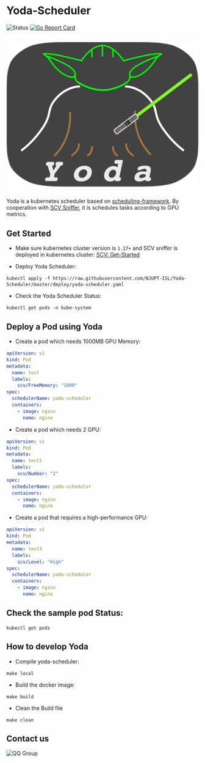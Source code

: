 # Yoda-Scheduler

![Status](https://github.com/NJUPT-ISL/Yoda-Scheduler/workflows/Go/badge.svg)
[![Go Report Card](https://goreportcard.com/badge/github.com/NJUPT-ISL/Yoda-Scheduler)](https://goreportcard.com/report/github.com/NJUPT-ISL/Yoda-Scheduler)

![Yoda](./img/yoda.png)
----

Yoda is a kubernetes scheduler based on [scheduling-framework](https://github.com/kubernetes/enhancements/blob/master/keps/sig-scheduling/20180409-scheduling-framework.md). By cooperation with [SCV Sniffer](https://github.com/NJUPT-ISL/SCV),
 it is schedules tasks according to GPU metrics.
 

## Get Started 

- Make sure kubernetes cluster version is `1.17+` and SCV sniffer is deployed in kubernetes cluster: [SCV: Get-Started](https://github.com/NJUPT-ISL/SCV#get-started)

- Deploy Yoda Scheduler:
```shell
kubectl apply -f https://raw.githubusercontent.com/NJUPT-ISL/Yoda-Scheduler/master/deploy/yoda-scheduler.yaml
```

- Check the Yoda Scheduler Status:
```shell
kubectl get pods -n kube-system 
```
## Deploy a Pod using Yoda
- Create a pod which needs 1000MB GPU Memory:
```yaml
apiVersion: v1
kind: Pod
metadata:
  name: test
  labels:
    scv/FreeMemory: "1000"
spec:
  schedulerName: yoda-scheduler
  containers:
    - image: nginx
      name: nginx
```
- Create a pod which needs 2 GPU:
```yaml
apiVersion: v1
kind: Pod
metadata:
  name: test2
  labels:
    scv/Number: "2"
spec:
  schedulerName: yoda-scheduler
  containers:
    - image: nginx
      name: nginx
```
- Create a pod that requires a high-performance GPU:
```yaml
apiVersion: v1
kind: Pod
metadata:
  name: test3
  labels:
    scv/Level: "High"
spec:
  schedulerName: yoda-scheduler
  containers:
    - image: nginx
      name: nginx
```
## Check the sample pod Status:
```shell
kubectl get pods 
```
## How to develop Yoda
- Compile yoda-scheduler:
```shell
make local
```
- Build the docker image:
```shell
make build
```
- Clean the Build file
```shell
make clean
```

## Contact us
![QQ Group](https://github.com/NJUPT-ISL/Breakfast/blob/master/img/qrcode_1581334380545.jpg)